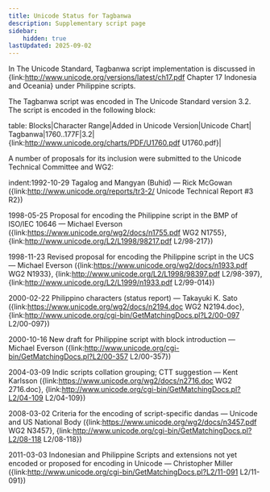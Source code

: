 ```yaml
---
title: Unicode Status for Tagbanwa
description: Supplementary script page
sidebar:
    hidden: true
lastUpdated: 2025-09-02
---
```


In The Unicode Standard, Tagbanwa script implementation is discussed in {link:http://www.unicode.org/versions/latest/ch17.pdf Chapter 17 Indonesia and Oceania} under Philippine scripts.

[comment]: # (end of intro)

[comment]: # (start of blocks)

The Tagbanwa script was encoded in The Unicode Standard version 3.2. The script is encoded in the following block:

table:
Blocks|Character Range|Added in Unicode Version|Unicode Chart|
Tagbanwa|1760..177F|3.2|{link:http://www.unicode.org/charts/PDF/U1760.pdf U1760.pdf}|

[comment]: # (end of blocks)

[comment]: # (start of chars)



[comment]: # (end of chars)

[comment]: # (start of rest)

A number of proposals for its inclusion were submitted to the Unicode Technical Committee and WG2:

indent:1992-10-29 Tagalog and Mangyan (Buhid) — Rick McGowan ({link:http://www.unicode.org/reports/tr3-2/ Unicode Technical Report #3 R2})

1998-05-25 Proposal for encoding the Philippine script in the BMP of ISO/IEC 10646 — Michael Everson ({link:https://www.unicode.org/wg2/docs/n1755.pdf WG2 N1755}, {link:http://www.unicode.org/L2/L1998/98217.pdf L2/98-217})

1998-11-23 Revised proposal for encoding the Philippine script in the UCS — Michael Everson ({link:https://www.unicode.org/wg2/docs/n1933.pdf WG2 N1933}, {link:http://www.unicode.org/L2/L1998/98397.pdf L2/98-397}, {link:http://www.unicode.org/L2/L1999/n1933.pdf  L2/99-014})

2000-02-22 Philippino characters (status report) — Takayuki K. Sato ({link:https://www.unicode.org/wg2/docs/n2194.doc WG2 N2194.doc}, {link:http://www.unicode.org/cgi-bin/GetMatchingDocs.pl?L2/00-097 L2/00-097})

2000-10-16 New draft for Philippine script with block introduction — Michael Everson ({link:http://www.unicode.org/cgi-bin/GetMatchingDocs.pl?L2/00-357 L2/00-357})

2004-03-09 Indic scripts collation grouping; CTT suggestion — Kent Karlsson ({link:https://www.unicode.org/wg2/docs/n2716.doc WG2 2716.doc}, {link:http://www.unicode.org/cgi-bin/GetMatchingDocs.pl?L2/04-109 L2/04-109})

2008-03-02 Criteria for the encoding of script-specific dandas — Unicode and US National Body ({link:https://www.unicode.org/wg2/docs/n3457.pdf WG2 N3457}, {link:http://www.unicode.org/cgi-bin/GetMatchingDocs.pl?L2/08-118 L2/08-118})

2011-03-03 Indonesian and Philippine Scripts and extensions not yet encoded or proposed for encoding in Unicode — Christopher Miller ({link:http://www.unicode.org/cgi-bin/GetMatchingDocs.pl?L2/11-091 L2/11-091})
